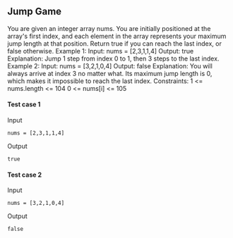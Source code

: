 
## Jump Game
You are given an integer array nums. You are initially positioned at the array&#39;s first index, and each element in the array represents your maximum jump length at that position. Return true if you can reach the last index, or false otherwise. Example 1: Input: nums = [2,3,1,1,4] Output: true Explanation: Jump 1 step from index 0 to 1, then 3 steps to the last index. Example 2: Input: nums = [3,2,1,0,4] Output: false Explanation: You will always arrive at index 3 no matter what. Its maximum jump length is 0, which makes it impossible to reach the last index. Constraints: 1 &lt;= nums.length &lt;= 104 0 &lt;= nums[i] &lt;= 105

#### Test case 1

Input

```
nums = [2,3,1,1,4]
```

Output

```
true
```

#### Test case 2

Input

```
nums = [3,2,1,0,4]
```

Output

```
false
```
  